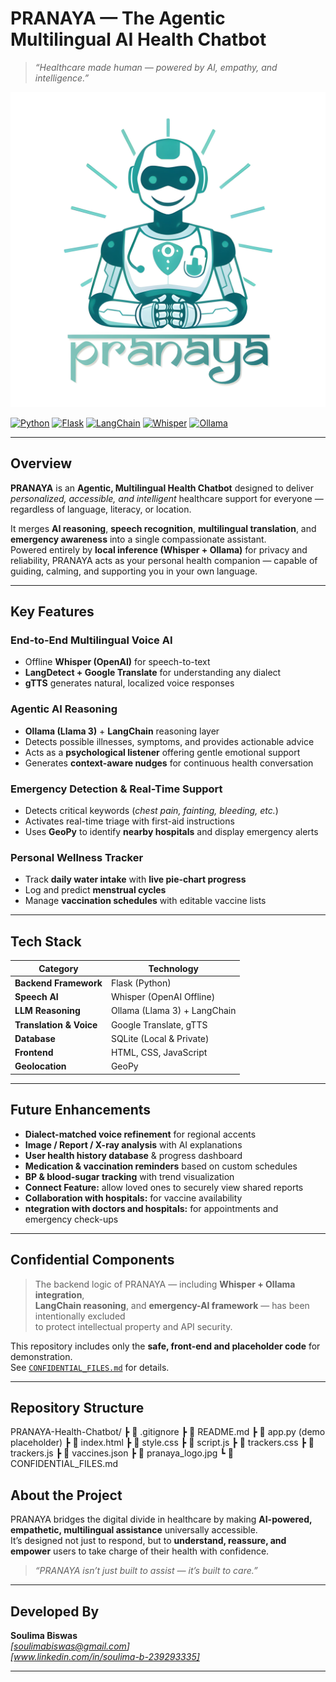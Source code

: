#  PRANAYA  — The Agentic Multilingual AI Health Chatbot  

> *“Healthcare made human — powered by AI, empathy, and intelligence.”*

![PRANAYA Logo](./pranaya_logo.jpg)

[![Python](https://img.shields.io/badge/Python-3.10%2B-blue?logo=python)]()
[![Flask](https://img.shields.io/badge/Flask-Backend-lightgrey?logo=flask)]()
[![LangChain](https://img.shields.io/badge/LangChain-Agentic%20AI-orange)]()
[![Whisper](https://img.shields.io/badge/Whisper-Speech--to--Text-brightgreen)]()
[![Ollama](https://img.shields.io/badge/Ollama-Local%20LLM-yellow)]()


---

## Overview  

**PRANAYA** is an **Agentic, Multilingual Health Chatbot** designed to deliver *personalized, accessible, and intelligent* healthcare support for everyone — regardless of language, literacy, or location.  

It merges **AI reasoning**, **speech recognition**, **multilingual translation**, and **emergency awareness** into a single compassionate assistant.  
Powered entirely by **local inference (Whisper + Ollama)** for privacy and reliability, PRANAYA acts as your personal health companion — capable of guiding, calming, and supporting you in your own language.  

---

##  Key Features  

###  End-to-End Multilingual Voice AI  
-  Offline **Whisper (OpenAI)** for speech-to-text  
-  **LangDetect + Google Translate** for understanding any dialect  
-  **gTTS** generates natural, localized voice responses  

###  Agentic AI Reasoning  
-  **Ollama (Llama 3)** + **LangChain** reasoning layer  
-  Detects possible illnesses, symptoms, and provides actionable advice  
-  Acts as a **psychological listener** offering gentle emotional support  
-  Generates **context-aware nudges** for continuous health conversation  

###  Emergency Detection & Real-Time Support  
- Detects critical keywords (*chest pain, fainting, bleeding, etc.*)  
- Activates real-time triage with first-aid instructions  
- Uses **GeoPy** to identify **nearby hospitals** and display emergency alerts  

###  Personal Wellness Tracker  
- Track **daily water intake** with **live pie-chart progress**  
- Log and predict **menstrual cycles**  
- Manage **vaccination schedules** with editable vaccine lists  

---

##  Tech Stack  

| Category | Technology |
|-----------|-------------|
| **Backend Framework** | Flask (Python) |
| **Speech AI** | Whisper (OpenAI Offline) |
| **LLM Reasoning** | Ollama (Llama 3) + LangChain |
| **Translation & Voice** | Google Translate, gTTS |
| **Database** | SQLite (Local & Private) |
| **Frontend** | HTML, CSS, JavaScript |
| **Geolocation** | GeoPy |

---

##  Future Enhancements  

-  **Dialect-matched voice refinement** for regional accents  
-  **Image / Report / X-ray analysis** with AI explanations  
-  **User health history database** & progress dashboard  
-  **Medication & vaccination reminders** based on custom schedules  
-  **BP & blood-sugar tracking** with trend visualization  
-  **Connect Feature:** allow loved ones to securely view shared reports
-  **Collaboration with hospitals:** for vaccine availability
-  **ntegration with doctors and hospitals:** for appointments and emergency check-ups

---

##  Confidential Components  

>  The backend logic of PRANAYA — including **Whisper + Ollama integration**,  
> **LangChain reasoning**, and **emergency-AI framework** — has been intentionally excluded  
> to protect intellectual property and API security.  

This repository includes only the **safe, front-end and placeholder code** for demonstration.  
See [`CONFIDENTIAL_FILES.md`](./CONFIDENTIAL_FILES.md) for details.  

---

## Repository Structure  
PRANAYA-Health-Chatbot/
┣ 📜 .gitignore
┣ 📜 README.md
┣ 📜 app.py (demo placeholder)
┣ 📜 index.html
┣ 📜 style.css
┣ 📜 script.js
┣ 📜 trackers.css
┣ 📜 trackers.js
┣ 📜 vaccines.json
┣ 📸 pranaya_logo.jpg
┗ 📜 CONFIDENTIAL_FILES.md

##  About the Project  

PRANAYA bridges the digital divide in healthcare by making **AI-powered, empathetic, multilingual assistance** universally accessible.  
It’s designed not just to respond, but to **understand, reassure, and empower** users to take charge of their health with confidence.  

> *“PRANAYA isn’t just built to assist — it’s built to care.”*   

---

##  Developed By  

**Soulima Biswas**  
 *[soulimabiswas@gmail.com]*  
 *[www.linkedin.com/in/soulima-b-239293335]*  

---

